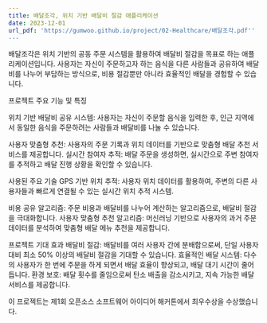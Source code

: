 ```yaml
---
title: 배달조각, 위치 기반 배달비 절감 애플리케이션
date: 2023-12-01
url_pdf: 'https://gumwoo.github.io/project/02-Healthcare/배달조각.pdf''
---
```



배달조각은 위치 기반의 공동 주문 시스템을 활용하여 배달비 절감을 목표로 하는 애플리케이션입니다. 사용자는 자신이 주문하고자 하는 음식을 다른 사람들과 공유하여 배달비를 나누어 부담하는 방식으로, 비용 절감뿐만 아니라 효율적인 배달을 경험할 수 있습니다.

<!--more-->

프로젝트 주요 기능 및 특징

위치 기반 배달비 공유 시스템: 사용자는 자신이 주문할 음식을 입력한 후, 인근 지역에서 동일한 음식을 주문하려는 사람들과 배달비를 나눌 수 있습니다.

사용자 맞춤형 추천: 사용자의 주문 기록과 위치 데이터를 기반으로 맞춤형 배달 추천 서비스를 제공합니다.
실시간 참여자 추적: 배달 주문을 생성하면, 실시간으로 주변 참여자를 추적하고 배달 진행 상황을 확인할 수 있습니다.

사용된 주요 기술
GPS 기반 위치 추적: 사용자 위치 데이터를 활용하여, 주변의 다른 사용자들과 빠르게 연결될 수 있는 실시간 위치 추적 시스템.

비용 공유 알고리즘: 주문 비용과 배달비를 나누어 계산하는 알고리즘으로, 배달비 절감을 극대화합니다.
사용자 맞춤형 추천 알고리즘: 머신러닝 기반으로 사용자의 과거 주문 데이터를 분석하여 맞춤형 배달 메뉴 추천을 제공합니다.

프로젝트 기대 효과
배달비 절감: 배달비를 여러 사용자 간에 분배함으로써, 단일 사용자 대비 최소 50% 이상의 배달비 절감을 기대할 수 있습니다.
효율적인 배달 시스템: 다수의 사용자가 한 번에 주문을 하게 되면서 배달 효율이 향상되고, 배달 대기 시간이 줄어듭니다.
환경 보호: 배달 횟수를 줄임으로써 탄소 배출을 감소시키고, 지속 가능한 배달 서비스를 제공합니다.

이 프로젝트는 제1회 오픈소스 소프트웨어 아이디어 해커톤에서 최우수상을 수상했습니다.

